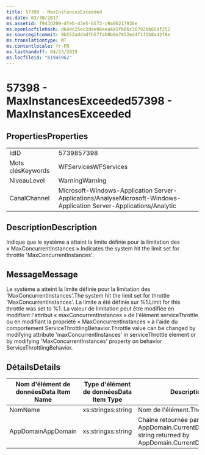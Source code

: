 ```yaml
---
title: 57398 - MaxInstancesExceeded
ms.date: 03/30/2017
ms.assetid: f943d209-dfeb-43e5-b572-c9a06217936e
ms.openlocfilehash: d644c25ec2dee06eea4a5fb66c30792bb650f252
ms.sourcegitcommit: 9b552addadfb57fab0b9e7852ed4f1f1b8a42f8e
ms.translationtype: MT
ms.contentlocale: fr-FR
ms.lasthandoff: 04/23/2019
ms.locfileid: "61945962"
---
```

# <a name="57398---maxinstancesexceeded"></a><span data-ttu-id="81752-102">57398 - MaxInstancesExceeded</span><span class="sxs-lookup"><span data-stu-id="81752-102">57398 - MaxInstancesExceeded</span></span>
## <a name="properties"></a><span data-ttu-id="81752-103">Properties</span><span class="sxs-lookup"><span data-stu-id="81752-103">Properties</span></span>  
  
|||  
|-|-|  
|<span data-ttu-id="81752-104">Id</span><span class="sxs-lookup"><span data-stu-id="81752-104">ID</span></span>|<span data-ttu-id="81752-105">57398</span><span class="sxs-lookup"><span data-stu-id="81752-105">57398</span></span>|  
|<span data-ttu-id="81752-106">Mots clés</span><span class="sxs-lookup"><span data-stu-id="81752-106">Keywords</span></span>|<span data-ttu-id="81752-107">WFServices</span><span class="sxs-lookup"><span data-stu-id="81752-107">WFServices</span></span>|  
|<span data-ttu-id="81752-108">Niveau</span><span class="sxs-lookup"><span data-stu-id="81752-108">Level</span></span>|<span data-ttu-id="81752-109">Warning</span><span class="sxs-lookup"><span data-stu-id="81752-109">Warning</span></span>|  
|<span data-ttu-id="81752-110">Canal</span><span class="sxs-lookup"><span data-stu-id="81752-110">Channel</span></span>|<span data-ttu-id="81752-111">Microsoft-Windows-Application Server-Applications/Analyse</span><span class="sxs-lookup"><span data-stu-id="81752-111">Microsoft-Windows-Application Server-Applications/Analytic</span></span>|  
  
## <a name="description"></a><span data-ttu-id="81752-112">Description</span><span class="sxs-lookup"><span data-stu-id="81752-112">Description</span></span>  
 <span data-ttu-id="81752-113">Indique que le système a atteint la limite définie pour la limitation des « MaxConcurrentInstances ».</span><span class="sxs-lookup"><span data-stu-id="81752-113">Indicates the system hit the limit set for throttle 'MaxConcurrentInstances'.</span></span>  
  
## <a name="message"></a><span data-ttu-id="81752-114">Message</span><span class="sxs-lookup"><span data-stu-id="81752-114">Message</span></span>  
 <span data-ttu-id="81752-115">Le système a atteint la limite définie pour la limitation des 'MaxConcurrentInstances'.</span><span class="sxs-lookup"><span data-stu-id="81752-115">The system hit the limit set for throttle 'MaxConcurrentInstances'.</span></span> <span data-ttu-id="81752-116">La limite a été définie sur %1.</span><span class="sxs-lookup"><span data-stu-id="81752-116">Limit for this throttle was set to %1.</span></span> <span data-ttu-id="81752-117">La valeur de limitation peut être modifiée en modifiant l'attribut « maxConcurrentInstances » de l'élément serviceThrottle ou en modifiant la propriété « MaxConcurrentInstances » à l'aide du comportement ServiceThrottlingBehavior.</span><span class="sxs-lookup"><span data-stu-id="81752-117">Throttle value can be changed by modifying attribute 'maxConcurrentInstances' in serviceThrottle element or by modifying 'MaxConcurrentInstances' property on behavior ServiceThrottlingBehavior.</span></span>  
  
## <a name="details"></a><span data-ttu-id="81752-118">Détails</span><span class="sxs-lookup"><span data-stu-id="81752-118">Details</span></span>  
  
|<span data-ttu-id="81752-119">Nom d'élément de données</span><span class="sxs-lookup"><span data-stu-id="81752-119">Data Item Name</span></span>|<span data-ttu-id="81752-120">Type d'élément de données</span><span class="sxs-lookup"><span data-stu-id="81752-120">Data Item Type</span></span>|<span data-ttu-id="81752-121">Description</span><span class="sxs-lookup"><span data-stu-id="81752-121">Description</span></span>|  
|--------------------|--------------------|-----------------|  
|<span data-ttu-id="81752-122">Nom</span><span class="sxs-lookup"><span data-stu-id="81752-122">Name</span></span>|<span data-ttu-id="81752-123">xs:string</span><span class="sxs-lookup"><span data-stu-id="81752-123">xs:string</span></span>|<span data-ttu-id="81752-124">Nom de l'élément.</span><span class="sxs-lookup"><span data-stu-id="81752-124">The name of the item.</span></span>|  
|<span data-ttu-id="81752-125">AppDomain</span><span class="sxs-lookup"><span data-stu-id="81752-125">AppDomain</span></span>|<span data-ttu-id="81752-126">xs:string</span><span class="sxs-lookup"><span data-stu-id="81752-126">xs:string</span></span>|<span data-ttu-id="81752-127">Chaîne retournée par AppDomain.CurrentDomain.FriendlyName.</span><span class="sxs-lookup"><span data-stu-id="81752-127">The string returned by AppDomain.CurrentDomain.FriendlyName.</span></span>|

